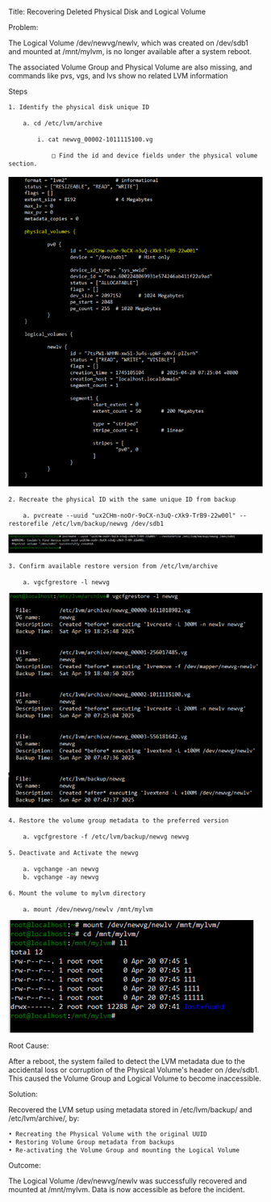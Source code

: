 Title: Recovering Deleted Physical Disk and Logical Volume

Problem:

The Logical Volume /dev/newvg/newlv, which was created on /dev/sdb1 and mounted at /mnt/mylvm, is no longer available after a system reboot.

The associated Volume Group and Physical Volume are also missing, and commands like pvs, vgs, and lvs show no related LVM information

Steps

	1. Identify the physical disk unique ID
	
		a. cd /etc/lvm/archive
		
			i. cat newvg_00002-1011115100.vg
			
				□ Find the id and device fields under the physical volume section.

![SSH Error](Image/lvm1.PNG)

	2. Recreate the physical ID with the same unique ID from backup 

		a. pvcreate --uuid "ux2CHm-noOr-9oCX-n3uQ-cXk9-TrB9-22w00l" --restorefile /etc/lvm/backup/newvg /dev/sdb1
	
![SSH Error](Image/lvm2.PNG)


	3. Confirm available restore version from /etc/lvm/archive

		a. vgcfgrestore -l newvg

![SSH Error](Image/lvm3.PNG)

	4. Restore the volume group metadata to the preferred version
	
		a. vgcfgrestore -f /etc/lvm/backup/newvg newvg
	
	5. Deactivate and Activate the newvg

		a. vgchange -an newvg
		b. vgchange -ay newvg

	6. Mount the volume to mylvm directory

		a. mount /dev/newvg/newlv /mnt/mylvm
	
![SSH Error](Image/lvm4.PNG)

Root Cause:

After a reboot, the system failed to detect the LVM metadata due to the accidental loss or corruption of the Physical Volume's header on /dev/sdb1. This caused the Volume Group and Logical Volume to become inaccessible.
	
Solution:

Recovered the LVM setup using metadata stored in /etc/lvm/backup/ and /etc/lvm/archive/, by:

	• Recreating the Physical Volume with the original UUID
	• Restoring Volume Group metadata from backups
	• Re-activating the Volume Group and mounting the Logical Volume

	
Outcome:

The Logical Volume /dev/newvg/newlv was successfully recovered and mounted at /mnt/mylvm. Data is now accessible as before the incident.
